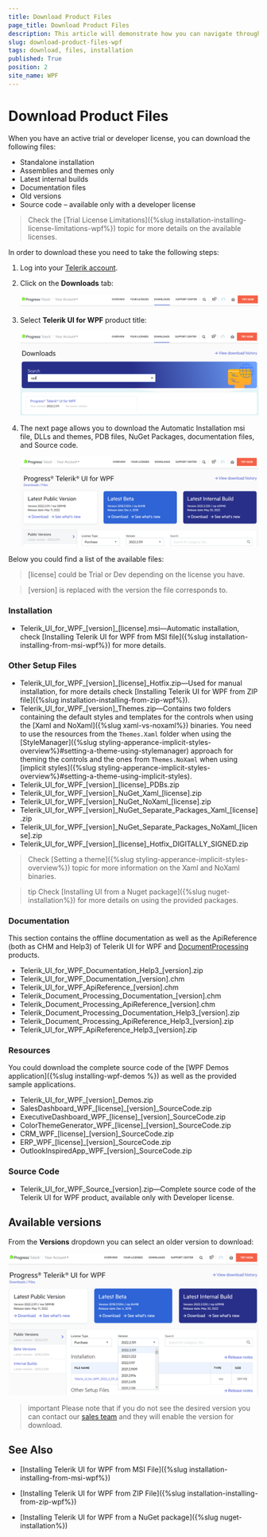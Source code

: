 ```yaml
---
title: Download Product Files
page_title: Download Product Files
description: This article will demonstrate how you can navigate through your account to download Telerik UI for WPF assemblies, examples, etc.
slug: download-product-files-wpf
tags: download, files, installation
published: True
position: 2
site_name: WPF
---
```


# Download Product Files

When you have an active trial or developer license, you can download the following files:

* Standalone installation
* Assemblies and themes only
* Latest internal builds
* Documentation files
* Old versions
* Source code – available only with a developer license

>Check the [Trial License Limitations]({%slug installation-installing-license-limitations-wpf%}) topic for more details on the available licenses.

In order to download these you need to take the following steps:

1. Log into your [Telerik account](https://www.telerik.com/account/).

2. Click on the __Downloads__ tab:

	![WPF Progress Site Downloads Tab](images/Download_product_files_0.png)

3. Select __Telerik UI for WPF__ product title:
	
	![WPF Progress Site Telerik UI for WPF Product Title](images/Download_product_files_1.png)

4. The next page allows you to download the Automatic Installation msi file, DLLs and themes, PDB files, NuGet Packages, documentation files, and Source code. 

	![WPF Progress Site Telerik UI for WPF Product Page](images/Download_product_files_2.png)

Below you could find a list of the available files:

>[license] could be Trial or Dev depending on the license you have.

>[version] is replaced with the version the file corresponds to.

### Installation

* Telerik_UI_for_WPF_[version]_[license].msi&mdash;Automatic installation, check [Installing Telerik UI for WPF from MSI file]({%slug installation-installing-from-msi-wpf%}) for more details.

### Other Setup Files

* Telerik_UI_for_WPF_[version]_[license]_Hotfix.zip&mdash;Used for manual installation, for more details check [Installing Telerik UI for WPF from ZIP file]({%slug installation-installing-from-zip-wpf%}).
* Telerik_UI_for_WPF_[version]_Themes.zip&mdash;Contains two folders containing the default styles and templates for the controls when using the [Xaml and NoXaml]({%slug xaml-vs-noxaml%}) binaries. You need to use the resources from the `Themes.Xaml` folder when using the [StyleManager]({%slug styling-apperance-implicit-styles-overview%}#setting-a-theme-using-stylemanager) approach for theming the controls and the ones from `Themes.NoXaml` when using [implicit styles]({%slug styling-apperance-implicit-styles-overview%}#setting-a-theme-using-implicit-styles).
* Telerik_UI_for_WPF_[version]_[license]_PDBs.zip
* Telerik_UI_for_WPF_[version]\_NuGet_Xaml_[license].zip
* Telerik_UI_for_WPF_[version]\_NuGet_NoXaml_[license].zip 
* Telerik_UI_for_WPF_[version]\_NuGet_Separate_Packages_Xaml_[license].zip
* Telerik_UI_for_WPF_[version]\_NuGet_Separate_Packages_NoXaml_[license].zip 
* Telerik_UI_for_WPF_[version]_[license]_Hotfix_DIGITALLY_SIGNED.zip 

>Check [Setting a theme]({%slug styling-apperance-implicit-styles-overview%}) topic for more information on the Xaml and NoXaml binaries.

>tip Check [Installing UI from a Nuget package]({%slug nuget-installation%}) for more details on using the provided packages.

### Documentation

This section contains the offline documentation as well as the ApiReference (both as CHM and Help3) of Telerik UI for WPF and [DocumentProcessing](https://docs.telerik.com/devtools/document-processing/introduction) products.

* Telerik_UI_for_WPF_Documentation_Help3_[version].zip
* Telerik_UI_for_WPF_Documentation_[version].chm
* Telerik_UI_for_WPF_ApiReference_[version].chm
* Telerik_Document_Processing_Documentation_[version].chm
* Telerik_Document_Processing_ApiReference_[version].chm
* Telerik_Document_Processing_Documentation_Help3_[version].zip
* Telerik_Document_Processing_ApiReference_Help3_[version].zip
* Telerik_UI_for_WPF_ApiReference_Help3_[version].zip

### Resources

You could download the complete source code of the [WPF Demos application]({%slug installing-wpf-demos %}) as well as the provided sample applications.

* Telerik_UI_for_WPF_[version]_Demos.zip
* SalesDashboard_WPF_[license]_[version]_SourceCode.zip
* ExecutiveDashboard_WPF_[license]_[version]_SourceCode.zip
* ColorThemeGenerator_WPF_[license]_[version]_SourceCode.zip
* CRM_WPF_[license]_[version]_SourceCode.zip
* ERP_WPF_[license]_[version]_SourceCode.zip
* OutlookInspiredApp_WPF_[version]_SourceCode.zip

### Source Code

* Telerik_UI_for_WPF_Source_[version].zip&mdash;Complete source code of the Telerik UI for WPF product, available only with Developer license.

## Available versions

From the __Versions__ dropdown you can select an older version to download:

![WPF Progress Site Telerik UI for WPF Available Versions](images/Download_product_files_3.png)

>important Please note that if you do not see the desired version you can contact our [sales team](mailto:sales@telerik.com) and they will enable the version for download.

## See Also

 * [Installing Telerik UI for WPF from MSI File]({%slug installation-installing-from-msi-wpf%})

 * [Installing Telerik UI for WPF from ZIP File]({%slug installation-installing-from-zip-wpf%})

 * [Installing Telerik UI for WPF from a NuGet package]({%slug nuget-installation%})
